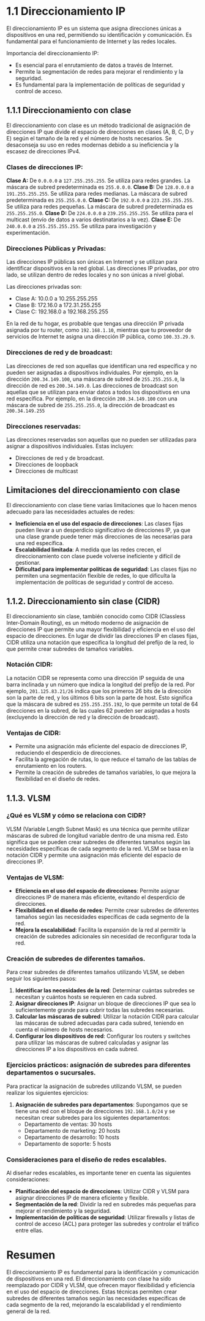# 1.1 Direccionamiento IP
El  direccionamiento IP es un sistema que asigna direcciones únicas a dispositivos en una red, permitiendo su identificación y comunicación. Es fundamental para el funcionamiento de Internet y las redes locales.

Importancia del direccionamiento IP:
- Es esencial para el enrutamiento de datos a través de Internet.
- Permite la segmentación de redes para mejorar el rendimiento y la seguridad.
- Es fundamental para la implementación de políticas de seguridad y control de acceso.

## 1.1.1 Direccionamiento con clase
El direccionamiento con clase es un método tradicional de asignación de direcciones IP que divide el espacio de direcciones en clases (A, B, C, D y E) según el tamaño de la red y el número de hosts necesarios. Se desaconseja su uso en redes modernas debido a su ineficiencia y la escasez de direcciones IPv4. 
### Clases de direcciones IP:
**Clase A:**
De `0.0.0.0` a `127.255.255.255`. Se utiliza para redes grandes. La máscara de subred predeterminada es `255.0.0.0`. 
**Clase B:**
De `128.0.0.0` a `191.255.255.255`. Se utiliza para redes medianas. La máscara de subred predeterminada es `255.255.0.0`. 
**Clase C:**
De `192.0.0.0` a `223.255.255.255`. Se utiliza para redes pequeñas. La máscara de subred predeterminada es `255.255.255.0`. 
**Clase D:**
De `224.0.0.0` a `239.255.255.255`. Se utiliza para el multicast (envío de datos a varios destinatarios a la vez). 
**Clase E:**
De `240.0.0.0` a `255.255.255.255`. Se utiliza para investigación y experimentación. 

### Direcciones Pùblicas y Privadas:
Las direcciones IP públicas son únicas en Internet y se utilizan para identificar dispositivos en la red global. Las direcciones IP privadas, por otro lado, se utilizan dentro de redes locales y no son únicas a nivel global. 

Las direcciones privadas son:
- Clase A: 10.0.0 a 10.255.255.255
- Clase B: 172.16.0 a 172.31.255.255
- Clase C: 192.168.0 a 192.168.255.255 

En la red de tu hogar, es probable que tengas una dirección IP privada asignada por tu router, como `192.168.1.10`, mientras que tu proveedor de servicios de Internet te asigna una dirección IP pública, como `100.33.29.9`.  


### Direcciones de red y de broadcast:
Las direcciones de red son aquellas que identifican una red específica y no pueden ser asignadas a dispositivos individuales. Por ejemplo, en la dirección `200.34.149.100`, una máscara de subred de `255.255.255.0`, la dirección de red es `200.34.149.0`. 
Las direcciones de broadcast son aquellas que se utilizan para enviar datos a todos los dispositivos en una red específica. Por ejemplo, en la dirección `200.34.149.100` con una máscara de subred de `255.255.255.0`, la dirección de broadcast es `200.34.149.255`
### Direcciones reservadas:
Las direcciones reservadas son aquellas que no pueden ser utilizadas para asignar a dispositivos individuales. Estas incluyen:
- Direcciones de red y de broadcast.
- Direcciones de loopback
- Direcciones de multicast

## Limitaciones del direccionamiento con clase
El direccionamiento con clase tiene varias limitaciones que lo hacen menos adecuado para las necesidades actuales de redes:
- **Ineficiencia en el uso del espacio de direcciones**: Las clases fijas pueden llevar a un desperdicio significativo de direcciones IP, ya que una clase grande puede tener más direcciones de las necesarias para una red específica.
- **Escalabilidad limitada**: A medida que las redes crecen, el direccionamiento con clase puede volverse ineficiente y difícil de gestionar.
- **Dificultad para implementar políticas de seguridad**: Las clases fijas no permiten una segmentación flexible de redes, lo que dificulta la implementación de políticas de seguridad y control de acceso.    

## 1.1.2. Direccionamiento sin clase (CIDR)
El direccionamiento sin clase, también conocido como CIDR (Classless Inter-Domain Routing), es un método moderno de asignación de direcciones IP que permite una mayor flexibilidad y eficiencia en el uso del espacio de direcciones. En lugar de dividir las direcciones IP en clases fijas, CIDR utiliza una notación que especifica la longitud del prefijo de la red, lo que permite crear subredes de tamaños variables.

### Notación CIDR:
La notación CIDR se representa como una dirección IP seguida de una barra inclinada y un número que indica la longitud del prefijo de la red. Por ejemplo, `201.125.83.21/26` indica que los primeros 26 bits de la dirección son la parte de red, y los últimos 6 bits son la parte de host. Esto significa que la máscara de subred es `255.255.255.192`, lo que permite un total de 64 direcciones en la subred, de las cuales 62 pueden ser asignadas a hosts (excluyendo la dirección de red y la dirección de broadcast).

### Ventajas de CIDR:
- Permite una asignación más eficiente del espacio de direcciones IP, reduciendo el desperdicio de direcciones.
- Facilita la agregación de rutas, lo que reduce el tamaño de las tablas de enrutamiento en los routers.
- Permite la creación de subredes de tamaños variables, lo que mejora la flexibilidad en el diseño de redes.

## 1.1.3. VLSM
### ¿Qué es VLSM y cómo se relaciona con CIDR?
VLSM (Variable Length Subnet Mask) es una técnica que permite utilizar máscaras de subred de longitud variable dentro de una misma red. Esto significa que se pueden crear subredes de diferentes tamaños según las necesidades específicas de cada segmento de la red. VLSM se basa en la notación CIDR y permite una asignación más eficiente del espacio de direcciones IP.
### Ventajas de VLSM:
- **Eficiencia en el uso del espacio de direcciones**: Permite asignar direcciones IP de manera más eficiente, evitando el desperdicio de direcciones.
- **Flexibilidad en el diseño de redes**: Permite crear subredes de diferentes tamaños según las necesidades específicas de cada segmento de la red.
- **Mejora la escalabilidad**: Facilita la expansión de la red al permitir la creación de subredes adicionales sin necesidad de reconfigurar toda la red.

### Creación de subredes de diferentes tamaños.
Para crear subredes de diferentes tamaños utilizando VLSM, se deben seguir los siguientes pasos:
1. **Identificar las necesidades de la red**: Determinar cuántas subredes se necesitan y cuántos hosts se requieren en cada subred.
2. **Asignar direcciones IP**: Asignar un bloque de direcciones IP que sea lo suficientemente grande para cubrir todas las subredes necesarias.
3. **Calcular las máscaras de subred**: Utilizar la notación CIDR para calcular las máscaras de subred adecuadas para cada subred, teniendo en cuenta el número de hosts necesarios.
4. **Configurar los dispositivos de red**: Configurar los routers y switches para utilizar las máscaras de subred calculadas y asignar las direcciones IP a los dispositivos en cada subred.


### Ejercicios prácticos: asignación de subredes para diferentes departamentos o sucursales.
Para practicar la asignación de subredes utilizando VLSM, se pueden realizar los siguientes ejercicios:
1. **Asignación de subredes para departamentos**: Supongamos que se tiene una red con el bloque de direcciones `192.168.1.0/24` y se necesitan crear subredes para los siguientes departamentos:
   - Departamento de ventas: 30 hosts
   - Departamento de marketing: 20 hosts
   - Departamento de desarrollo: 10 hosts
   - Departamento de soporte: 5 hosts



### Consideraciones para el diseño de redes escalables.
Al diseñar redes escalables, es importante tener en cuenta las siguientes consideraciones:
- **Planificación del espacio de direcciones**: Utilizar CIDR y VLSM para asignar direcciones IP de manera eficiente y flexible.
- **Segmentación de la red**: Dividir la red en subredes más pequeñas para mejorar el rendimiento y la seguridad.
- **Implementación de políticas de seguridad**: Utilizar firewalls y listas de control de acceso (ACL) para proteger las subredes y controlar el tráfico entre ellas.

# Resumen 
El direccionamiento IP es fundamental para la identificación y comunicación de dispositivos en una red. El direccionamiento con clase ha sido reemplazado por CIDR y VLSM, que ofrecen mayor flexibilidad y eficiencia en el uso del espacio de direcciones. Estas técnicas permiten crear subredes de diferentes tamaños según las necesidades específicas de cada segmento de la red, mejorando la escalabilidad y el rendimiento general de la red.